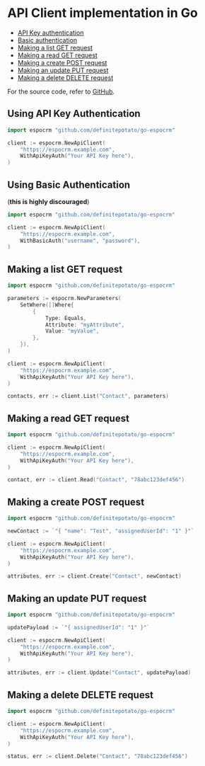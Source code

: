 # API Client implementation in Go

- [API Key authentication](#using-api-key-authentication)
- [Basic authentication](#using-basic-authentication)
- [Making a list GET request](#making-a-list-get-request)
- [Making a read GET request](#making-a-read-get-request)
- [Making a create POST request](#making-a-create-post-request)
- [Making an update PUT request](#making-an-update-put-request)
- [Making a delete DELETE request](#making-a-delete-delete-request)

For the source code, refer to [GitHub](https://github.com/definitepotato/espocrm).

## Using API Key Authentication

```go
import espocrm "github.com/definitepotato/go-espocrm"

client := espocrm.NewApiClient(
    "https://espocrm.example.com",
    WithApiKeyAuth("Your API Key here"),
)
```

## Using Basic Authentication

(**this is highly discouraged**)

```go
import espocrm "github.com/definitepotato/go-espocrm"

client := espocrm.NewApiClient(
    "https://espocrm.example.com",
    WithBasicAuth("username", "password"),
)
```

## Making a list GET request

```go
import espocrm "github.com/definitepotato/go-espocrm"

parameters := espocrm.NewParameters(
    SetWhere([]Where{
        {
            Type: Equals,
            Attribute: "myAttribute",
            Value: "myValue",
        },
    }),
)

client := espocrm.NewApiClient(
    "https://espocrm.example.com",
    WithApiKeyAuth("Your API Key here"),
)

contacts, err := client.List("Contact", parameters)
```

## Making a read GET request

```go
import espocrm "github.com/definitepotato/go-espocrm"

client := espocrm.NewApiClient(
    "https://espocrm.example.com",
    WithApiKeyAuth("Your API Key here"),
)

contact, err := client.Read("Contact", "78abc123def456")
```

## Making a create POST request

```go
import espocrm "github.com/definitepotato/go-espocrm"

newContact := `"{ "name": "Test", "assignedUserId": "1" }"`

client := espocrm.NewApiClient(
    "https://espocrm.example.com",
    WithApiKeyAuth("Your API Key here"),
)

attributes, err := client.Create("Contact", newContact)
```

## Making an update PUT request

```go
import espocrm "github.com/definitepotato/go-espocrm"

updatePayload := `"{ assignedUserId": "1" }"`

client := espocrm.NewApiClient(
    "https://espocrm.example.com",
    WithApiKeyAuth("Your API Key here"),
)

attributes, err := client.Update("Contact", updatePayload)
```

## Making a delete DELETE request

```go
import espocrm "github.com/definitepotato/go-espocrm"

client := espocrm.NewApiClient(
    "https://espocrm.example.com",
    WithApiKeyAuth("Your API Key here"),
)

status, err := client.Delete("Contact", "78abc123def456")
```
